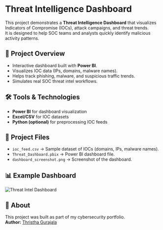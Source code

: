 # Threat Intelligence Dashboard

This project demonstrates a **Threat Intelligence Dashboard** that visualizes Indicators of Compromise (IOCs), attack campaigns, and threat trends.  
It is designed to help SOC teams and analysts quickly identify malicious activity patterns.

## 🔹 Project Overview
- Interactive dashboard built with **Power BI**.  
- Visualizes IOC data (IPs, domains, malware names).  
- Helps track phishing, malware, and suspicious traffic trends.  
- Simulates real SOC threat intel workflows.

## 🛠️ Tools & Technologies
- **Power BI** for dashboard visualization  
- **Excel/CSV** for IOC datasets  
- **Python (optional)** for preprocessing IOC feeds  

## 📂 Project Files
- `ioc_feed.csv` → Sample dataset of IOCs (domains, IPs, malware names).  
- `Threat_Dashboard.pbix` → Power BI dashboard file.  
- `dashboard_screenshot.png` → Screenshot of the dashboard.  

## 📊 Example Dashboard
![Threat Intel Dashboard](dashboard_screenshot.png)

## 📌 About
This project was built as part of my cybersecurity portfolio.  
**Author:** [Thristha Gurajala](https://www.linkedin.com/in/thristha20024)
